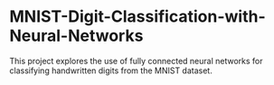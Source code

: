 # MNIST-Digit-Classification-with-Neural-Networks
This project explores the use of fully connected neural networks for classifying handwritten  digits from the MNIST dataset.
